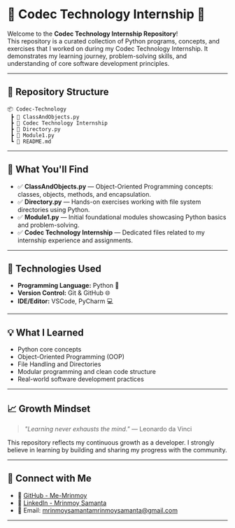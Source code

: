 # 🎯 Codec Technology Internship 🚀

Welcome to the **Codec Technology Internship Repository**!  
This repository is a curated collection of Python programs, concepts, and exercises that I worked on during my Codec Technology Internship. It demonstrates my learning journey, problem-solving skills, and understanding of core software development principles.

---

## 📂 Repository Structure

```
📦 Codec-Technology
 ┣ 📄 ClassAndObjects.py
 ┣ 📄 Codec Technology Internship
 ┣ 📄 Directory.py
 ┣ 📄 Module1.py
 ┗ 📄 README.md
```

---

## 📌 What You'll Find

- ✅ **ClassAndObjects.py** — Object-Oriented Programming concepts: classes, objects, methods, and encapsulation.
- ✅ **Directory.py** — Hands-on exercises working with file system directories using Python.
- ✅ **Module1.py** — Initial foundational modules showcasing Python basics and problem-solving.
- ✅ **Codec Technology Internship** — Dedicated files related to my internship experience and assignments.

---

## 🚀 Technologies Used

- **Programming Language:** Python 🐍
- **Version Control:** Git & GitHub 🌐
- **IDE/Editor:** VSCode, PyCharm 💻

---

## 💡 What I Learned

- Python core concepts
- Object-Oriented Programming (OOP)
- File Handling and Directories
- Modular programming and clean code structure
- Real-world software development practices

---

## 📈 Growth Mindset

> *"Learning never exhausts the mind."* — Leonardo da Vinci

This repository reflects my continuous growth as a developer. I strongly believe in learning by building and sharing my progress with the community.

---

## 🤝 Connect with Me

- 🔗 [GitHub - Me-Mrinmoy](https://github.com/Me-Mrinmoy)
- 🔗 [LinkedIn - Mrinmoy Samanta](https://www.linkedin.com/in/mrinmoysamanta)
- 📧 Email: mrinmoysamantamrinmoysamanta@gmail.com

---

